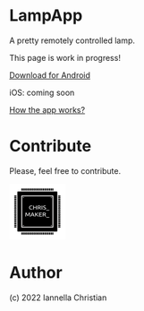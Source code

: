 # LampApp
A pretty remotely controlled lamp.

This page is work in progress!


[Download for Android](https://play.google.com/store/apps/details?id=com.lampapp.lampapp&hl=it&gl=IT)

iOS: coming soon

[How the app works?](https://github.com/ChristianIannella/LampApp/blob/main/LampApp_1.2/README.md)

# Contribute
Please, feel free to contribute.


![Alt text](LampApp_1.2/images/Logo_100x100.png?raw=true "Title") 


# Author
(c) 2022 Iannella Christian
